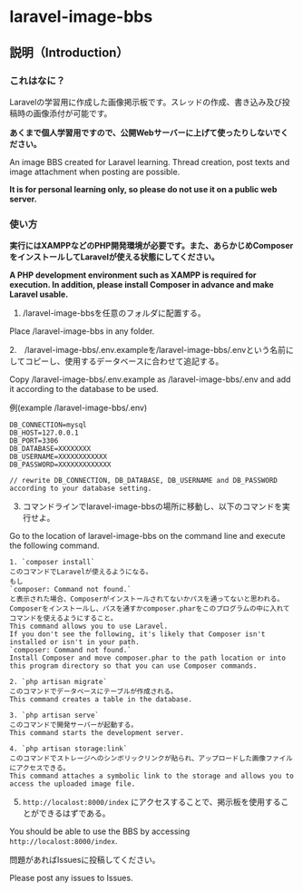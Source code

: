 # laravel-image-bbs
## 説明（Introduction）
### これはなに？
Laravelの学習用に作成した画像掲示板です。スレッドの作成、書き込み及び投稿時の画像添付が可能です。

**あくまで個人学習用ですので、公開Webサーバーに上げて使ったりしないでください。**

An image BBS created for Laravel learning. Thread creation, post texts and image attachment when posting are possible.

**It is for personal learning only, so please do not use it on a public web server.**
### 使い方
**実行にはXAMPPなどのPHP開発環境が必要です。また、あらかじめComposerをインストールしてLaravelが使える状態にしてください。**

**A PHP development environment such as XAMPP is required for execution. In addition, please install Composer in advance and make Laravel usable.**

1. /laravel-image-bbsを任意のフォルダに配置する。

Place /laravel-image-bbs in any folder.

2.　/laravel-image-bbs/.env.exampleを/laravel-image-bbs/.envという名前にしてコピーし、使用するデータベースに合わせて追記する。

Copy /laravel-image-bbs/.env.example as /laravel-image-bbs/.env and add it according to the database to be used.

例(example /laravel-image-bbs/.env)

```
DB_CONNECTION=mysql
DB_HOST=127.0.0.1
DB_PORT=3306
DB_DATABASE=XXXXXXXX
DB_USERNAME=XXXXXXXXXXXX
DB_PASSWORD=XXXXXXXXXXXXX

// rewrite DB_CONNECTION, DB_DATABASE, DB_USERNAME and DB_PASSWORD according to your database setting.
```

3. コマンドラインでlaravel-image-bbsの場所に移動し、以下のコマンドを実行せよ。

Go to the location of laravel-image-bbs on the command line and execute the following command.

    1. `composer install`
    このコマンドでLaravelが使えるようになる。
    もし
    `composer: Command not found.`
    と表示された場合、Composerがインストールされてないかパスを通ってないと思われる。
    Composerをインストールし、パスを通すかcomposer.pharをこのプログラムの中に入れてコマンドを使えるようにすること。
    This command allows you to use Laravel.
    If you don't see the following, it's likely that Composer isn't installed or isn't in your path.
    `composer: Command not found.`
    Install Composer and move composer.phar to the path location or into this program directory so that you can use Composer commands.
    
    2. `php artisan migrate`
    このコマンドでデータベースにテーブルが作成される。
    This command creates a table in the database.
    
    3. `php artisan serve`
    このコマンドで開発サーバーが起動する。
    This command starts the development server.
    
    4. `php artisan storage:link`
    このコマンドでストレージへのシンボリックリンクが貼られ、アップロードした画像ファイルにアクセスできる。
    This command attaches a symbolic link to the storage and allows you to access the uploaded image file.    

5. `http://localost:8000/index` にアクセスすることで、掲示板を使用することができるはずである。

You should be able to use the BBS by accessing `http://localost:8000/index`.

問題があればIssuesに投稿してください。

Please post any issues to Issues.
